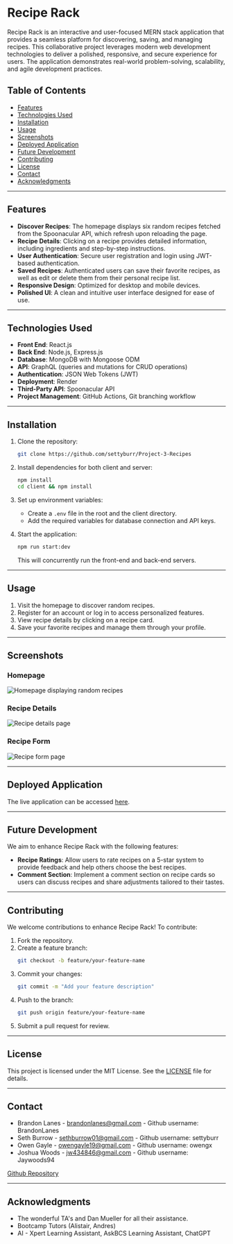 # Recipe Rack

Recipe Rack is an interactive and user-focused MERN stack application that provides a seamless platform for discovering, saving, and managing recipes. This collaborative project leverages modern web development technologies to deliver a polished, responsive, and secure experience for users. The application demonstrates real-world problem-solving, scalability, and agile development practices.

## Table of Contents
- [Features](#features)
- [Technologies Used](#technologies-used)
- [Installation](#installation)
- [Usage](#usage)
- [Screenshots](#screenshots)
- [Deployed Application](#deployed-application)
- [Future Development](#future-development)
- [Contributing](#contributing)
- [License](#license)
- [Contact](#contact)
- [Acknowledgments](#acknowledgments)

---

## Features
- **Discover Recipes**: The homepage displays six random recipes fetched from the Spoonacular API, which refresh upon reloading the page.
- **Recipe Details**: Clicking on a recipe provides detailed information, including ingredients and step-by-step instructions.
- **User Authentication**: Secure user registration and login using JWT-based authentication.
- **Saved Recipes**: Authenticated users can save their favorite recipes, as well as edit or delete them from their personal recipe list.
- **Responsive Design**: Optimized for desktop and mobile devices.
- **Polished UI**: A clean and intuitive user interface designed for ease of use.

---

## Technologies Used
- **Front End**: React.js
- **Back End**: Node.js, Express.js
- **Database**: MongoDB with Mongoose ODM
- **API**: GraphQL (queries and mutations for CRUD operations)
- **Authentication**: JSON Web Tokens (JWT)
- **Deployment**: Render
- **Third-Party API**: Spoonacular API
- **Project Management**: GitHub Actions, Git branching workflow

---

## Installation
1. Clone the repository:
   ```bash
   git clone https://github.com/settyburr/Project-3-Recipes
   ```
2. Install dependencies for both client and server:
   ```bash
   npm install
   cd client && npm install
   ```
3. Set up environment variables:
   - Create a `.env` file in the root and the client directory.
   - Add the required variables for database connection and API keys.

4. Start the application:
   ```bash
   npm run start:dev
   ```
   This will concurrently run the front-end and back-end servers.

---

## Usage
1. Visit the homepage to discover random recipes.
2. Register for an account or log in to access personalized features.
3. View recipe details by clicking on a recipe card.
4. Save your favorite recipes and manage them through your profile.

---

## Screenshots
### Homepage
![Homepage displaying random recipes](./client/src/assets/screenshot-home.png)

### Recipe Details
![Recipe details page](./client/src/assets/screenshot-details.png)

### Recipe Form
![Recipe form page](./client/src/assets/screenshot-addnew.png)

---

## Deployed Application
The live application can be accessed [here](https://project-3-recipes.onrender.com).

---

## Future Development
We aim to enhance Recipe Rack with the following features:
- **Recipe Ratings**: Allow users to rate recipes on a 5-star system to provide feedback and help others choose the best recipes.
- **Comment Section**: Implement a comment section on recipe cards so users can discuss recipes and share adjustments tailored to their tastes.

---

## Contributing
We welcome contributions to enhance Recipe Rack! To contribute:
1. Fork the repository.
2. Create a feature branch:
   ```bash
   git checkout -b feature/your-feature-name
   ```
3. Commit your changes:
   ```bash
   git commit -m "Add your feature description"
   ```
4. Push to the branch:
   ```bash
   git push origin feature/your-feature-name
   ```
5. Submit a pull request for review.

---

## License
This project is licensed under the MIT License. See the [LICENSE](LICENSE) file for details.

---

## Contact
- Brandon Lanes - brandonlanes@gmail.com - Github username: BrandonLanes
- Seth Burrow - sethburrow01@gmail.com - Github username: settyburr
- Owen Gayle - owengayle19@gmail.com - Github username: owengx
- Joshua Woods - jw434846@gmail.com - Github username: Jaywoods94

[Github Repository](https://github.com/settyburr/Project-3-Recipes)

---

## Acknowledgments
- The wonderful TA's and Dan Mueller for all their assistance.
- Bootcamp Tutors (Alistair, Andres)
- AI - Xpert Learning Assistant, AskBCS Learning Assistant, ChatGPT
